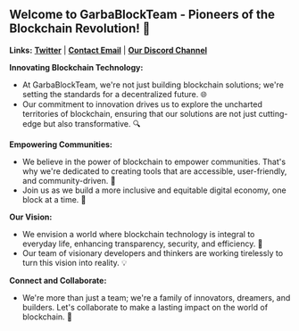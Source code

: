 ## Welcome to **GarbaBlockTeam** - Pioneers of the Blockchain Revolution! 🚀

**Links:** [**Twitter**](https://x.com/GarbaBlockCT) | [**Contact Email**](mailto:balkisugarba478@gmail.com) | [**Our Discord Channel**](https://discord.gg/vj2rbz9)

**Innovating Blockchain Technology:**
- At GarbaBlockTeam, we're not just building blockchain solutions; we're setting the standards for a decentralized future. 🌐
- Our commitment to innovation drives us to explore the uncharted territories of blockchain, ensuring that our solutions are not just cutting-edge but also transformative. 🔍

**Empowering Communities:**
- We believe in the power of blockchain to empower communities. That's why we're dedicated to creating tools that are accessible, user-friendly, and community-driven. 🤝
- Join us as we build a more inclusive and equitable digital economy, one block at a time. 🌱

**Our Vision:**
- We envision a world where blockchain technology is integral to everyday life, enhancing transparency, security, and efficiency. 🌟
- Our team of visionary developers and thinkers are working tirelessly to turn this vision into reality. 💡

**Connect and Collaborate:**
- We're more than just a team; we're a family of innovators, dreamers, and builders. Let's collaborate to make a lasting impact on the world of blockchain. 💼

